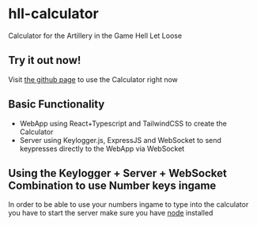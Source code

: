 # hll-calculator
Calculator for the Artillery in the Game Hell Let Loose

## Try it out now!
Visit [the github page](https://ospinner.github.io/hll-calculator/#/) to use the Calculator right now

## Basic Functionality
- WebApp using React+Typescript and TailwindCSS to create the Calculator
- Server using Keylogger.js, ExpressJS and WebSocket to send keypresses directly to the WebApp via WebSocket

## Using the Keylogger + Server + WebSocket Combination to use Number keys ingame
In order to be able to use your numbers ingame to type into the calculator you have to start the server
make sure you have [node](https://nodejs.dev/download) installed

